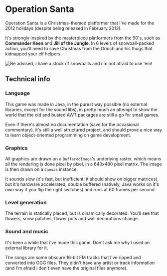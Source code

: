 # Operation Santa

Operation Santa is a Christmas-themed platformer that I've made for the 2012 holidays (despite being released in February 2013).

It's strongly inspired by the masterpiece platformers from the 90's, such as **Commander Keen** and **Jill of the Jungle**. In 6 levels of snowball-packed action, you'll need to save Christmas from the Grinch and his thugs that kidnapped your elf helpers.

![Be advised, i have a stock of snowballs and i'm not afraid to use 'em!](http://rorkien.s3.amazonaws.com/opsanta/opsanta-action.png)

## Technical info

### Language

This game was made in Java, in the purest way possible (no external libraries, except for the sound libs), in pretty much an attempt to show the world that the old and busted AWT packages are still a go for small games.

Even if there's almost no documentation (save for the occasional commentary), it's still a well structured project, and should prove a nice way to learn object-oriented programming on game development.

### Graphics

All graphics are drawn on a `BufferedImage`'s underlying raster, which means all the rendering is done pixel by pixel, in a 640x480 pixel matrix. The image is then drawn on a `Canvas` instance.

It sounds slow (it's fast, but inefficient; it should show on bigger matrices), but it's hardware accelerated, double buffered (natively, Java works on it's own way if you flip the right switches) and runs at 60 frames per second.

### Level generation

The terrain is statically placed, but is dinamically decorated. You'll see that flowers, snow patches, flower pots and wall decorations change.

### Sound and music

It's been a while that i've made this game. Don't ask me why i used an external library for it.

The songs are some obscure 16-bit FM tracks that I've ripped and converted into OGG files. They didn't have any artist or track information (and I'm afraid i don't even have the original files anymore).
